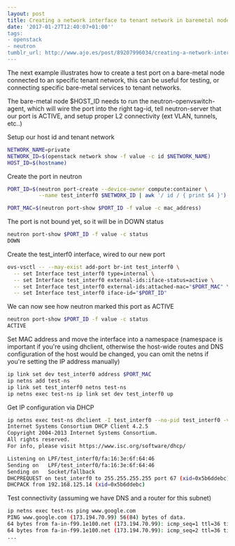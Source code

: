 ```yaml
---
layout: post
title: Creating a network interface to tenant network in baremetal node (neutron)
date: '2017-01-27T12:40:07+01:00''
tags:
- openstack
- neutron
tumblr_url: http://www.ajo.es/post/89207996034/creating-a-network-interface-to-tenant-network-in
---
```

The next example illustrates how to create a test port on a bare-metal node connected to an specific tenant network, this can be useful for testing, or connecting specific bare-metal services to tenant networks.

The bare-metal node $HOST_ID needs to run the neutron-openvswitch-agent, which will wire the port into the right tag-id, tell neutron-server that our port is ACTIVE, and setup proper L2 connectivity (ext VLAN, tunnels, etc..)

Setup our host id and tenant network

```bash
NETWORK_NAME=private
NETWORK_ID=$(openstack network show -f value -c id $NETWORK_NAME)
HOST_ID=$(hostname)
```

Create the port in neutron


```bash
PORT_ID=$(neutron port-create --device-owner compute:container \
          --name test_interf0 $NETWORK_ID | awk '/ id / { print $4 }')

PORT_MAC=$(neutron port-show $PORT_ID -f value -c mac_address)
```

The port is not bound yet, so it will be in DOWN status


```bash
neutron port-show $PORT_ID -f value -c status
DOWN
```

Create the test_interf0 interface, wired to our new port

```bash
ovs-vsctl -- --may-exist add-port br-int test_interf0 \
  -- set Interface test_interf0 type=internal \
  -- set Interface test_interf0 external-ids:iface-status=active \
  -- set Interface test_interf0 external-ids:attached-mac="$PORT_MAC" \
  -- set Interface test_interf0 iface-id="$PORT_ID"
```

We can now see how neutron marked this port as ACTIVE


```bash
neutron port-show $PORT_ID -f value -c status
ACTIVE
```

Set MAC address and move the interface into a namespace
(namespace is important if you're using dhclient, otherwise the host-wide routes
and DNS configuration of the host would be changed, you can omit the netns if
you're setting the IP address manually)


```bash
ip link set dev test_interf0 address $PORT_MAC
ip netns add test-ns
ip link set test_interf0 netns test-ns
ip netns exec test-ns ip link set dev test_interf0 up

```
Get IP configuration via DHCP

```bash
ip netns exec test-ns dhclient -I test_interf0 --no-pid test_interf0 -v
Internet Systems Consortium DHCP Client 4.2.5
Copyright 2004-2013 Internet Systems Consortium.
All rights reserved.
For info, please visit https://www.isc.org/software/dhcp/

Listening on LPF/test_interf0/fa:16:3e:6f:64:46
Sending on   LPF/test_interf0/fa:16:3e:6f:64:46
Sending on   Socket/fallback
DHCPREQUEST on test_interf0 to 255.255.255.255 port 67 (xid=0x5b6ddebc)
DHCPACK from 192.168.125.14 (xid=0x5b6ddebc)
```

Test connectivity (assuming we have DNS and a router for this subnet)

```bash
ip netns exec test-ns ping www.google.com
PING www.google.com (173.194.70.99) 56(84) bytes of data.
64 bytes from fa-in-f99.1e100.net (173.194.70.99): icmp_seq=1 ttl=36 time=115 ms
64 bytes from fa-in-f99.1e100.net (173.194.70.99): icmp_seq=2 ttl=36 time=114 ms
...
```

